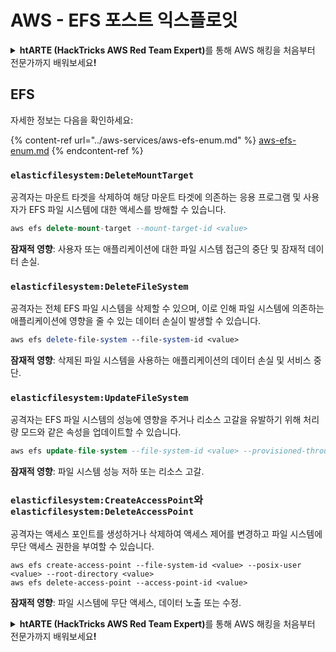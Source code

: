 # AWS - EFS 포스트 익스플로잇

<details>

<summary><strong>htARTE (HackTricks AWS Red Team Expert)</strong>를 통해 AWS 해킹을 처음부터 전문가까지 배워보세요<strong>!</strong></summary>

HackTricks를 지원하는 다른 방법:

* **회사를 HackTricks에서 광고하거나 HackTricks를 PDF로 다운로드**하려면 [**SUBSCRIPTION PLANS**](https://github.com/sponsors/carlospolop)를 확인하세요!
* [**공식 PEASS & HackTricks 스웨그**](https://peass.creator-spring.com)를 얻으세요.
* [**The PEASS Family**](https://opensea.io/collection/the-peass-family)를 발견하세요. 독점적인 [**NFTs**](https://opensea.io/collection/the-peass-family) 컬렉션입니다.
* 💬 [**Discord 그룹**](https://discord.gg/hRep4RUj7f) 또는 [**텔레그램 그룹**](https://t.me/peass)에 **참여**하거나 **Twitter** 🐦 [**@hacktricks_live**](https://twitter.com/hacktricks_live)를 **팔로우**하세요.
* **HackTricks**와 [**HackTricks Cloud**](https://github.com/carlospolop/hacktricks-cloud) github 저장소에 PR을 제출하여 **해킹 트릭을 공유**하세요.

</details>

## EFS

자세한 정보는 다음을 확인하세요:

{% content-ref url="../aws-services/aws-efs-enum.md" %}
[aws-efs-enum.md](../aws-services/aws-efs-enum.md)
{% endcontent-ref %}

### `elasticfilesystem:DeleteMountTarget`

공격자는 마운트 타겟을 삭제하여 해당 마운트 타겟에 의존하는 응용 프로그램 및 사용자가 EFS 파일 시스템에 대한 액세스를 방해할 수 있습니다.
```sql
aws efs delete-mount-target --mount-target-id <value>
```
**잠재적 영향**: 사용자 또는 애플리케이션에 대한 파일 시스템 접근의 중단 및 잠재적 데이터 손실.

### `elasticfilesystem:DeleteFileSystem`

공격자는 전체 EFS 파일 시스템을 삭제할 수 있으며, 이로 인해 파일 시스템에 의존하는 애플리케이션에 영향을 줄 수 있는 데이터 손실이 발생할 수 있습니다.
```perl
aws efs delete-file-system --file-system-id <value>
```
**잠재적 영향**: 삭제된 파일 시스템을 사용하는 애플리케이션의 데이터 손실 및 서비스 중단.

### `elasticfilesystem:UpdateFileSystem`

공격자는 EFS 파일 시스템의 성능에 영향을 주거나 리소스 고갈을 유발하기 위해 처리량 모드와 같은 속성을 업데이트할 수 있습니다.
```sql
aws efs update-file-system --file-system-id <value> --provisioned-throughput-in-mibps <value>
```
**잠재적 영향**: 파일 시스템 성능 저하 또는 리소스 고갈.

### `elasticfilesystem:CreateAccessPoint`와 `elasticfilesystem:DeleteAccessPoint`

공격자는 액세스 포인트를 생성하거나 삭제하여 액세스 제어를 변경하고 파일 시스템에 무단 액세스 권한을 부여할 수 있습니다.
```arduino
aws efs create-access-point --file-system-id <value> --posix-user <value> --root-directory <value>
aws efs delete-access-point --access-point-id <value>
```
**잠재적 영향**: 파일 시스템에 무단 액세스, 데이터 노출 또는 수정.

<details>

<summary><strong>htARTE (HackTricks AWS Red Team Expert)</strong>를 통해 AWS 해킹을 처음부터 전문가까지 배워보세요<strong>!</strong></summary>

HackTricks를 지원하는 다른 방법:

* **회사를 HackTricks에서 광고하거나 HackTricks를 PDF로 다운로드**하려면 [**SUBSCRIPTION PLANS**](https://github.com/sponsors/carlospolop)를 확인하세요!
* [**공식 PEASS & HackTricks 상품**](https://peass.creator-spring.com)을 구매하세요.
* [**The PEASS Family**](https://opensea.io/collection/the-peass-family)를 발견하세요. 독점적인 [**NFTs**](https://opensea.io/collection/the-peass-family) 컬렉션입니다.
* 💬 [**Discord 그룹**](https://discord.gg/hRep4RUj7f) 또는 [**텔레그램 그룹**](https://t.me/peass)에 **참여**하거나 **Twitter** 🐦 [**@hacktricks_live**](https://twitter.com/hacktricks_live)를 **팔로우**하세요.
* **HackTricks**와 **HackTricks Cloud** github 저장소에 PR을 제출하여 여러분의 해킹 기법을 공유하세요.

</details>
